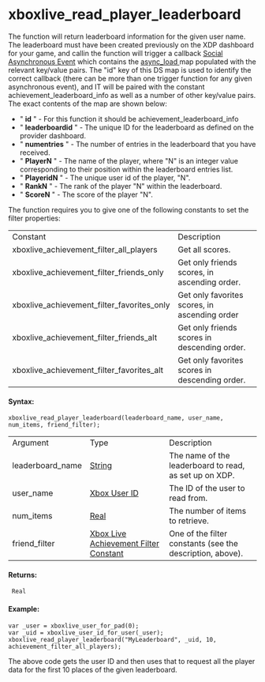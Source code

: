 # xboxlive_read_player_leaderboard

The function will return leaderboard information for the given user
name. The leaderboard must have been created previously on the XDP
dashboard for your game, and callin the function will trigger a callback
[Social Asynchronous
Event](../../../../The_Asset_Editors/Object_Properties/Async_Events/Social)
which contains the [ async_load
](../../../GML_Overview/Variables/Builtin_Global_Variables/async_load)
map populated with the relevant key/value pairs. The "id" key of this DS
map is used to identify the correct callback (there can be more than one
trigger function for any given asynchronous event), and IT will be
paired with the constant achievement_leaderboard_info as well as a
number of other key/value pairs. The exact contents of the map are shown
below:

-   " **id** " - For this function it should be
    achievement_leaderboard_info
-   " ****leaderboardid**** " - The unique ID for the leaderboard as
    defined on the provider dashboard.
-   " ****numentries**** " - The number of entries in the leaderboard
    that you have received.
-   " ****PlayerN**** " - The name of the player, where "N" is an
    integer value corresponding to their position within the leaderboard
    entries list.
-   " ****PlayeridN**** " - The unique user id of the player, "N".
-   " ****RankN**** " - The rank of the player "N" within the
    leaderboard.
-   " ****ScoreN**** " - The score of the player "N".

The function requires you to give one of the following constants to set
the filter properties:

|                                              |                                                |
|----------------------------------------------|------------------------------------------------|
| Constant                                     | Description                                    |
|  xboxlive_achievement_filter_all_players     | Get all scores.                                |
|  xboxlive_achievement_filter_friends_only    | Get only friends scores, in ascending order.   |
|  xboxlive_achievement_filter_favorites_only  | Get only favorites scores, in ascending order  |
|  xboxlive_achievement_filter_friends_alt     | Get only friends scores in descending order.   |
|  xboxlive_achievement_filter_favorites_alt   | Get only favorites scores in descending order. |

#### Syntax:

``` gml
xboxlive_read_player_leaderboard(leaderboard_name, user_name, num_items, friend_filter);
```

|                  |                                                                                                                                                                               |                                                           |
|------------------|-------------------------------------------------------------------------------------------------------------------------------------------------------------------------------|-----------------------------------------------------------|
| Argument         | Type                                                                                                                                                                          | Description                                               |
| leaderboard_name |  [String](../../../../../GameMaker_Language/GML_Overview/Data_Types)                                                                                                      | The name of the leaderboard to read, as set up on XDP.    |
| user_name        |  [Xbox User ID](../../../../../GameMaker_Language/GML_Reference/UWP_And_XBox_Live/Users_And_Accounts/xboxlive_get_user)                                                   | The ID of the user to read from.                          |
| num_items        |  [Real](../../../../../GameMaker_Language/GML_Overview/Data_Types)                                                                                                        | The number of items to retrieve.                          |
| friend_filter    |  [Xbox Live Achievement Filter Constant](../../../../../GameMaker_Language/GML_Reference/UWP_And_XBox_Live/Stats_And_Leaderboards/xboxlive_achievement_load_leaderboard)  | One of the filter constants (see the description, above). |

#### Returns:

``` gml
 Real
```

#### Example:

``` gml
var _user = xboxlive_user_for_pad(0);
var _uid = xboxlive_user_id_for_user(_user);
xboxlive_read_player_leaderboard("MyLeaderboard", _uid, 10, achievement_filter_all_players);
```

The above code gets the user ID and then uses that to request all the
player data for the first 10 places of the given leaderboard.
